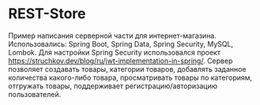 # REST-Store
Пример написания серверной части для интернет-магазина. Использовались: Spring Boot, Spring Data, Spring Security, MySQL, Lombok. Для настройки Spring Security использовался проект https://struchkov.dev/blog/ru/jwt-implementation-in-spring/. 
Сервер позволяет создавать товары, категории товаров, добавлять заданное количества какого-либо товара, просматривать товары по категориям, отгружать товары, поддерживает регистрацию/авторизацию пользователей.  
